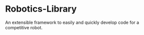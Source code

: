 # Robotics-Library
An extensible framework to easily and quickly develop code for a competitive robot.
